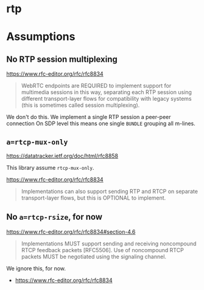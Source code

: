 rtp
===

# Assumptions

## No RTP session multiplexing

https://www.rfc-editor.org/rfc/rfc8834

> WebRTC endpoints are REQUIRED to implement support for multimedia 
> sessions in this way, separating each RTP session using different 
> transport-layer flows for compatibility with legacy systems 
> (this is sometimes called session multiplexing).

We don't do this. We implement a single RTP session a peer-peer connection
On SDP level this means one single `BUNDLE` grouping all m-lines.

## `a=rtcp-mux-only`

https://datatracker.ietf.org/doc/html/rfc8858

This library assume `rtcp-mux-only`.

https://www.rfc-editor.org/rfc/rfc8834

> Implementations can also support sending RTP and RTCP on separate
> transport-layer flows, but this is OPTIONAL to implement.

## No `a=rtcp-rsize`, for now

https://www.rfc-editor.org/rfc/rfc8834#section-4.6

> Implementations MUST support sending and receiving noncompound RTCP 
> feedback packets [RFC5506]. Use of noncompound RTCP packets MUST 
> be negotiated using the signaling channel.

We ignore this, for now.



* https://www.rfc-editor.org/rfc/rfc8834